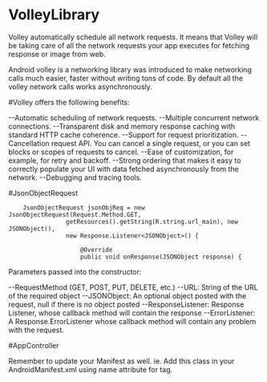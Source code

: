 # VolleyLibrary
Volley automatically schedule all network requests. 
It means that Volley will be taking care of all the network requests your app executes for fetching response or image from web.


Android volley is a networking library was introduced to make networking calls much easier, faster without writing tons of code. 
By default all the volley network calls works asynchronously.

#Volley offers the following benefits:

--Automatic scheduling of network requests.
--Multiple concurrent network connections.
--Transparent disk and memory response caching with standard HTTP cache coherence.
--Support for request prioritization.
--Cancellation request API. You can cancel a single request, or you can set blocks or scopes of requests to cancel.
--Ease of customization, for example, for retry and backoff.
--Strong ordering that makes it easy to correctly populate your UI with data fetched asynchronously from the network.
--Debugging and tracing tools.


  #JsonObjectRequest
  
```
    JsonObjectRequest jsonObjReq = new JsonObjectRequest(Request.Method.GET,
                getResources().getString(R.string.url_main), new JSONObject(),
                new Response.Listener<JSONObject>() {

                    @Override
                    public void onResponse(JSONObject response) {
```


Parameters passed into the constructor:

--RequestMethod (GET, POST, PUT, DELETE, etc.)
--URL: String of the URL of the required object
--JSONObject: An optional object posted with the request, null if there is no object posted
--ResponseListener: Response Listener, whose callback method will contain the response
--ErrorListener: A Response.ErrorListener whose callback method will contain any problem with the request.



#AppController

Remember to update your Manifest as well. ie. Add this class in your AndroidManifest.xml using name attribute for <application> tag.

<application
        android:name=".AppController"/>
        
        
        
